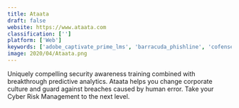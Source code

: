 ```yaml
---
title: Ataata
draft: false 
website: https://www.ataata.com
classification: ['']
platform: ['Web']
keywords: ['adobe_captivate_prime_lms', 'barracuda_phishline', 'cofense_lms', 'cofense_phishme', 'habitu8_security_awareness_training', 'infosec_iq', 'johns_hopkins_university', 'knowbe4_phishing_security_test', 'knowbe4', 'mis_training_institute', 'popcorn_training', 'proofpoint_security_awareness_training_product', 'scipp_international', 'secureninja', 'security_mentor', 'symantec_phishing_readiness', 'the_sans_institute', 'webroot_security_awareness_training']
image: 2020/04/Ataata.png
---
```

Uniquely compelling security awareness training combined with breakthrough predictive analytics. Ataata helps you change corporate culture and guard against breaches caused by human error. Take your Cyber Risk Management to the next level.